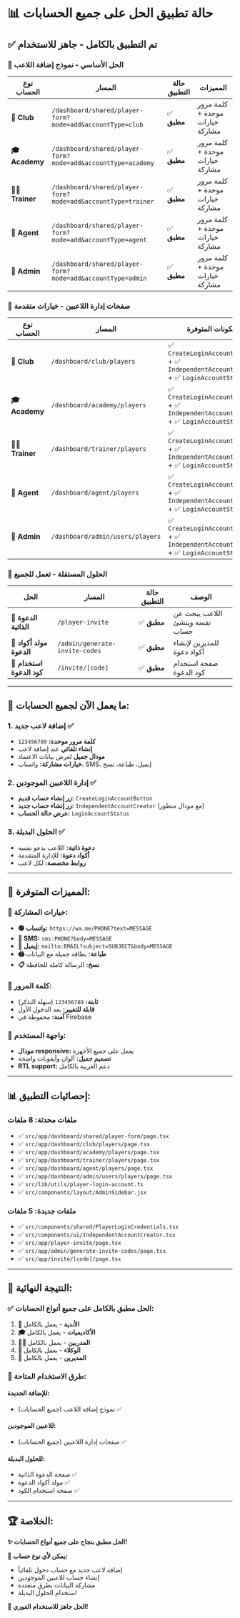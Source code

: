 # 📊 حالة تطبيق الحل على جميع الحسابات

## ✅ **تم التطبيق بالكامل - جاهز للاستخدام**

### 🎯 **الحل الأساسي - نموذج إضافة اللاعب**

| نوع الحساب | المسار | حالة التطبيق | المميزات |
|-------------|--------|-------------|----------|
| **🏢 Club** | `/dashboard/shared/player-form?mode=add&accountType=club` | ✅ **مطبق** | كلمة مرور موحدة + خيارات مشاركة |
| **🎓 Academy** | `/dashboard/shared/player-form?mode=add&accountType=academy` | ✅ **مطبق** | كلمة مرور موحدة + خيارات مشاركة |
| **👨‍🏫 Trainer** | `/dashboard/shared/player-form?mode=add&accountType=trainer` | ✅ **مطبق** | كلمة مرور موحدة + خيارات مشاركة |
| **🤝 Agent** | `/dashboard/shared/player-form?mode=add&accountType=agent` | ✅ **مطبق** | كلمة مرور موحدة + خيارات مشاركة |
| **👤 Admin** | `/dashboard/shared/player-form?mode=add&accountType=admin` | ✅ **مطبق** | كلمة مرور موحدة + خيارات مشاركة |

### 📱 **صفحات إدارة اللاعبين - خيارات متقدمة**

| نوع الحساب | المسار | المكونات المتوفرة |
|-------------|--------|-------------------|
| **🏢 Club** | `/dashboard/club/players` | ✅ `CreateLoginAccountButton` + ✅ `IndependentAccountCreator` + ✅ `LoginAccountStatus` |
| **🎓 Academy** | `/dashboard/academy/players` | ✅ `CreateLoginAccountButton` + ✅ `IndependentAccountCreator` + ✅ `LoginAccountStatus` |
| **👨‍🏫 Trainer** | `/dashboard/trainer/players` | ✅ `CreateLoginAccountButton` + ✅ `IndependentAccountCreator` + ✅ `LoginAccountStatus` |
| **🤝 Agent** | `/dashboard/agent/players` | ✅ `CreateLoginAccountButton` + ✅ `IndependentAccountCreator` + ✅ `LoginAccountStatus` |
| **👤 Admin** | `/dashboard/admin/users/players` | ✅ `CreateLoginAccountButton` + ✅ `IndependentAccountCreator` + ✅ `LoginAccountStatus` |

### 🌟 **الحلول المستقلة - تعمل للجميع**

| الحل | المسار | حالة التطبيق | الوصف |
|------|--------|-------------|--------|
| **🔗 الدعوة الذاتية** | `/player-invite` | ✅ **مطبق** | اللاعب يبحث عن نفسه وينشئ حساب |
| **🎫 مولد أكواد الدعوة** | `/admin/generate-invite-codes` | ✅ **مطبق** | للمديرين لإنشاء أكواد دعوة |
| **📨 استخدام كود الدعوة** | `/invite/[code]` | ✅ **مطبق** | صفحة استخدام كود الدعوة |

---

## 🚀 **ما يعمل الآن لجميع الحسابات:**

### **1. إضافة لاعب جديد** ✅
- **كلمة مرور موحدة:** `123456789`
- **إنشاء تلقائي** عند إضافة لاعب
- **مودال جميل** لعرض بيانات الاعتماد
- **خيارات مشاركة:** واتساب، SMS، إيميل، طباعة، نسخ

### **2. إدارة اللاعبين الموجودين** ✅
- **زر إنشاء حساب قديم:** `CreateLoginAccountButton`
- **زر إنشاء حساب جديد:** `IndependentAccountCreator` (مع مودال متطور)
- **عرض حالة الحساب:** `LoginAccountStatus`

### **3. الحلول البديلة** ✅
- **دعوة ذاتية:** اللاعب يدعو نفسه
- **أكواد دعوة:** للإدارة المتقدمة
- **روابط مخصصة:** لكل لاعب

---

## 🎨 **المميزات المتوفرة:**

### **📱 خيارات المشاركة:**
- **🟢 واتساب:** `https://wa.me/PHONE?text=MESSAGE`
- **📱 SMS:** `sms:PHONE?body=MESSAGE`
- **📧 إيميل:** `mailto:EMAIL?subject=SUBJECT&body=MESSAGE`
- **🖨️ طباعة:** بطاقة جميلة مع البيانات
- **📋 نسخ:** الرسالة كاملة للحافظة

### **🔐 كلمة المرور:**
- **ثابتة:** `123456789` (سهلة التذكر)
- **قابلة للتغيير:** بعد الدخول الأول
- **آمنة:** محفوظة في Firebase

### **🎯 واجهة المستخدم:**
- **مودال responsive:** يعمل على جميع الأجهزة
- **تصميم جميل:** ألوان وأيقونات واضحة
- **RTL support:** دعم العربية بالكامل

---

## 📊 **إحصائيات التطبيق:**

### **ملفات محدثة:** 8 ملفات
- ✅ `src/app/dashboard/shared/player-form/page.tsx`
- ✅ `src/app/dashboard/club/players/page.tsx`
- ✅ `src/app/dashboard/academy/players/page.tsx`
- ✅ `src/app/dashboard/trainer/players/page.tsx`
- ✅ `src/app/dashboard/agent/players/page.tsx`
- ✅ `src/app/dashboard/admin/users/players/page.tsx`
- ✅ `src/lib/utils/player-login-account.ts`
- ✅ `src/components/layout/AdminSidebar.jsx`

### **ملفات جديدة:** 5 ملفات
- ✅ `src/components/shared/PlayerLoginCredentials.tsx`
- ✅ `src/components/ui/IndependentAccountCreator.tsx`
- ✅ `src/app/player-invite/page.tsx`
- ✅ `src/app/admin/generate-invite-codes/page.tsx`
- ✅ `src/app/invite/[code]/page.tsx`

---

## 🎉 **النتيجة النهائية:**

### ✅ **الحل مطبق بالكامل على جميع أنواع الحسابات:**

1. **🏢 الأندية** - يعمل بالكامل
2. **🎓 الأكاديميات** - يعمل بالكامل  
3. **👨‍🏫 المدربين** - يعمل بالكامل
4. **🤝 الوكلاء** - يعمل بالكامل
5. **👤 المديرين** - يعمل بالكامل

### 🚀 **طرق الاستخدام المتاحة:**

#### **للإضافة الجديدة:**
- نموذج إضافة اللاعب (جميع الحسابات) ✅

#### **للاعبين الموجودين:**
- صفحات إدارة اللاعبين (جميع الحسابات) ✅

#### **للحلول البديلة:**
- صفحة الدعوة الذاتية ✅
- مولد أكواد الدعوة ✅
- صفحة استخدام الكود ✅

---

## 🏆 **الخلاصة:**

**✨ الحل مطبق بنجاح على جميع أنواع الحسابات!**

**🎯 يمكن لأي نوع حساب:**
- إضافة لاعب جديد مع حساب دخول تلقائياً
- إنشاء حساب للاعبين الموجودين 
- مشاركة البيانات بطرق متعددة
- استخدام الحلول البديلة

**🚀 الحل جاهز للاستخدام الفوري!** 
